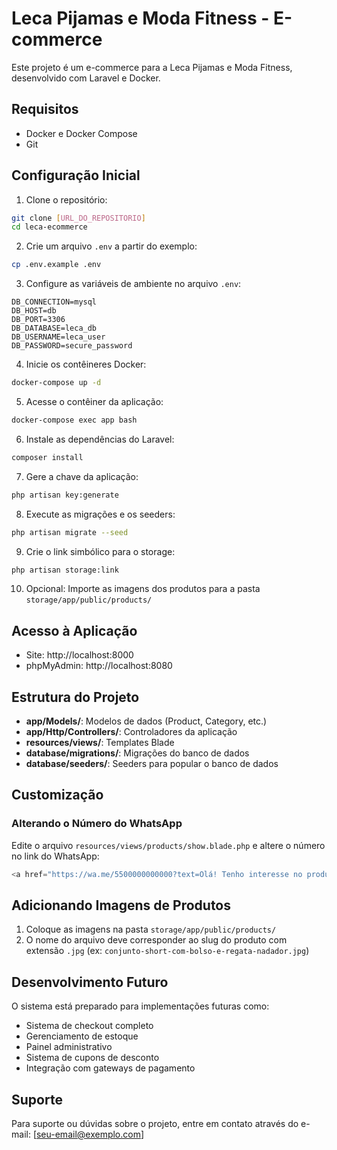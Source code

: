 # Leca Pijamas e Moda Fitness - E-commerce

Este projeto é um e-commerce para a Leca Pijamas e Moda Fitness, desenvolvido com Laravel e Docker.

## Requisitos

- Docker e Docker Compose
- Git

## Configuração Inicial

1. Clone o repositório:
```bash
git clone [URL_DO_REPOSITORIO]
cd leca-ecommerce
```

2. Crie um arquivo `.env` a partir do exemplo:
```bash
cp .env.example .env
```

3. Configure as variáveis de ambiente no arquivo `.env`:
```
DB_CONNECTION=mysql
DB_HOST=db
DB_PORT=3306
DB_DATABASE=leca_db
DB_USERNAME=leca_user
DB_PASSWORD=secure_password
```

4. Inicie os contêineres Docker:
```bash
docker-compose up -d
```

5. Acesse o contêiner da aplicação:
```bash
docker-compose exec app bash
```

6. Instale as dependências do Laravel:
```bash
composer install
```

7. Gere a chave da aplicação:
```bash
php artisan key:generate
```

8. Execute as migrações e os seeders:
```bash
php artisan migrate --seed
```

9. Crie o link simbólico para o storage:
```bash
php artisan storage:link
```

10. Opcional: Importe as imagens dos produtos para a pasta `storage/app/public/products/`

## Acesso à Aplicação

- Site: http://localhost:8000
- phpMyAdmin: http://localhost:8080

## Estrutura do Projeto

- **app/Models/**: Modelos de dados (Product, Category, etc.)
- **app/Http/Controllers/**: Controladores da aplicação
- **resources/views/**: Templates Blade
- **database/migrations/**: Migrações do banco de dados
- **database/seeders/**: Seeders para popular o banco de dados

## Customização

### Alterando o Número do WhatsApp

Edite o arquivo `resources/views/products/show.blade.php` e altere o número no link do WhatsApp:

```php
<a href="https://wa.me/5500000000000?text=Olá! Tenho interesse no produto {{ $product->name }}%20(Código: {{ $product->code }})"
```

## Adicionando Imagens de Produtos

1. Coloque as imagens na pasta `storage/app/public/products/`
2. O nome do arquivo deve corresponder ao slug do produto com extensão `.jpg` (ex: `conjunto-short-com-bolso-e-regata-nadador.jpg`)

## Desenvolvimento Futuro

O sistema está preparado para implementações futuras como:

- Sistema de checkout completo
- Gerenciamento de estoque
- Painel administrativo
- Sistema de cupons de desconto
- Integração com gateways de pagamento

## Suporte

Para suporte ou dúvidas sobre o projeto, entre em contato através do e-mail: [seu-email@exemplo.com]